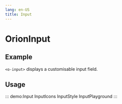 ```yaml
---
lang: en-US
title: Input
---
```


# OrionInput

## Example

`<o-input>` displays a customisable input field.
## Usage

::: demo:Input
InputIcons
InputStyle
InputPlayground
:::

<attribute-table/>



